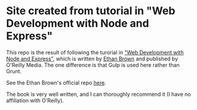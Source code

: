 # Site created from tutorial in "Web Development with Node and Express"

This repo is the result of following the turorial in ["Web Development with Node and Express"](http://shop.oreilly.com/product/0636920032977.do), which is written by [Ethan Brown](https://www.popart.com/about-us/team/ethan-brown)
and published by O'Reilly Media. The one difference is that Gulp is used here rather than Grunt. 

See the Ethan Brown's official repo [here](https://github.com/EthanRBrown/web-development-with-node-and-express).

The book is very well written, and I can thoroughly recommend it (I have no affiliation with O'Reilly).
